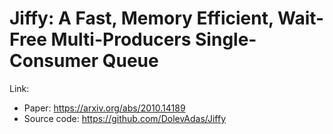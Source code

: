 # Jiffy: A Fast, Memory Efficient, Wait-Free Multi-Producers Single-Consumer Queue

Link:
 - Paper: https://arxiv.org/abs/2010.14189
 - Source code: https://github.com/DolevAdas/Jiffy
